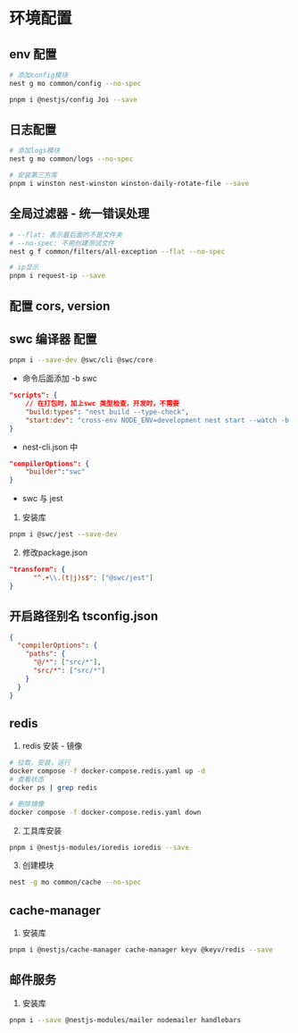 # 环境配置

## env 配置

```sh
# 添加config模块
nest g mo common/config --no-spec

pnpm i @nestjs/config Joi --save
```

## 日志配置

```sh
# 添加logs模块
nest g mo common/logs --no-spec

# 安装第三方库
pnpm i winston nest-winston winston-daily-rotate-file --save
```

## 全局过滤器 - 统一错误处理

```sh
# --flat: 表示最后面的不是文件夹
# --no-spec: 不用创建测试文件
nest g f common/filters/all-exception --flat --no-spec

# ip显示
pnpm i request-ip --save
```

## 配置 cors, version

## swc 编译器 配置

```sh
pnpm i --save-dev @swc/cli @swc/core
```

- 命令后面添加 -b swc

```json
"scripts": {
    // 在打包时，加上swc 类型检查，开发时，不需要
    "build:types": "nest build --type-check",
    "start:dev": "cross-env NODE_ENV=development nest start --watch -b swc"
}
```

- nest-cli.json 中

```json
"compilerOptions": {
    "builder":"swc"
}
```

- swc 与 jest

1. 安装库

```sh
pnpm i @swc/jest --save-dev
```

2. 修改package.json

```json
"transform": {
      "^.+\\.(t|j)s$": ["@swc/jest"]
}
```

## 开启路径别名 tsconfig.json

```json
{
  "compilerOptions": {
    "paths": {
      "@/*": ["src/*"],
      "src/*": ["src/*"]
    }
  }
}
```

## redis

1. redis 安装 - 镜像

```sh
# 拉取，安装，运行
docker compose -f docker-compose.redis.yaml up -d
# 查看状态
docker ps | grep redis

# 删除镜像
docker compose -f docker-compose.redis.yaml down
```

2. 工具库安装

```sh
pnpm i @nestjs-modules/ioredis ioredis --save
```

3. 创建模块

```sh
nest -g mo common/cache --no-spec
```

## cache-manager

1. 安装库

```sh
pnpm i @nestjs/cache-manager cache-manager keyv @keyv/redis --save
```

## 邮件服务

1. 安装库

```sh
pnpm i --save @nestjs-modules/mailer nodemailer handlebars
```
